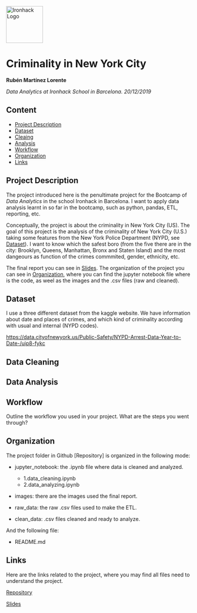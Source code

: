 <img src="https://bit.ly/2VnXWr2" alt="Ironhack Logo" width="100"/>

# Criminality in New York City
**Rubén Martínez Lorente**

*Data Analytics at Ironhack School in Barcelona.  20/12/2019*

## Content
- [Project Description](#project-description)
- [Dataset](#dataset)
- [Cleaing](#data-cleaning)
- [Analysis](#data-analysis)
- [Workflow](#workflow)
- [Organization](#organization)
- [Links](#links)

## Project Description

The project introduced here is the penultimate project for the Bootcamp of *Data Analytics* in the school Ironhack in Barcelona. I want to apply data analysis learnt in so far in the bootcamp, such as python, pandas, ETL, reporting, etc.

Conceptually, the project is about the criminality in New York City (US). The goal of this project is the analysis of the criminality of New York City (U.S.) taking some features from the New York Police Department (NYPD, see [Dataset](#dataset)).
I want to know which the safest boro (from the five there are in the city: Brooklyn, Queens, Manhattan, Bronx and Staten Island) and the most dangeours as function of the crimes commmited, gender, ethnicity, etc.

The final report you can see in [Slides](#links). The organization of the project you can see in [Organization](#organization), where you can find the jupyter notebook file where is the code, as weel as the images and the .csv files (raw and cleaned). 

## Dataset

I use a three different dataset from the kaggle website. We have information about date and places of crimes, and which kind of criminality according with usual and internal (NYPD codes). 

https://data.cityofnewyork.us/Public-Safety/NYPD-Arrest-Data-Year-to-Date-/uip8-fykc

## Data Cleaning


## Data Analysis

## Workflow
Outline the workflow you used in your project. What are the steps you went through?

## Organization
The project folder in Github [Repository] is organized in the following mode:

* jupyter_notebook: the .ipynb file where data is cleaned and analyzed.
    - 1.data_cleaning.ipynb
    - 2.data_analyzing.ipynb

* images: there are the images used the final report.

* raw_data: the raw .csv files used to make the ETL.

* clean_data: .csv files cleaned and ready to analyze.

And the following file:

- README.md


## Links
Here are the links related to the project, where you may find all files need to understand the project.

[Repository](https://github.com/rubenmartinezlorente/Project-Week-5-Your-Own-Project.git)  


[Slides](https://docs.google.com/presentation/d/16bp7NePZfApK6wA6oZ76HFyrGCHZ0lw3fL86h_5VKDU/edit?folder=1HB9m3JqtlN_VEYlb5wIypphppu3RmjRb#slide=id.g6baef779aa_0_19)  